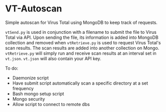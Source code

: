 # VT-Autoscan
Simple autoscan for Virus Total using MongoDB to keep track of requests.

`vtSend.py` is used in conjunction with a filename to submit the file to Virus Total via API. Upon sending the file, its information is added into MongoDB collection and removed when `vtRetrieve.py` is used to request Virus Total's scan results. The scan results are added into another collection on Mongo. `vtRetrieve.py` will simply run and receive scan results at an interval set in `vt.json`. `vt.json` will also contain your API key.

To do:

- Daemonize script
- Have submit script automatically scan a specific directory at a set frequency
- Bash mongo setup script
- Mongo security
- Allow script to connect to remote dbs
